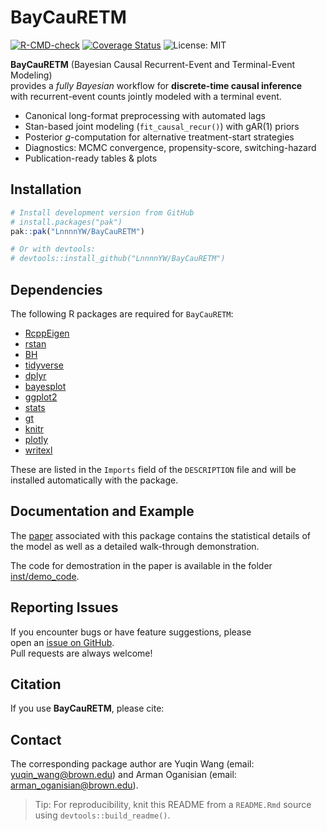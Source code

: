 BayCauRETM
================

<!-- badges: start -->

[![R-CMD-check](https://github.com/LnnnnYW/BayCauRETM/actions/workflows/r.yml/badge.svg)](https://github.com/LnnnnYW/BayCauRETM/actions/workflows/r.yml)
[![Coverage
Status](https://coveralls.io/repos/github/LnnnnYW/BayCauRETM/badge.svg)](https://coveralls.io/github/LnnnnYW/BayCauRETM)
![License: MIT](https://img.shields.io/badge/License-MIT-blue.svg)
<!-- badges: end -->

**BayCauRETM** (Bayesian Causal Recurrent-Event and Terminal-Event
Modeling)  
provides a *fully Bayesian* workflow for **discrete-time causal
inference**  
with recurrent-event counts jointly modeled with a terminal event.

- Canonical long-format preprocessing with automated lags  
- Stan-based joint modeling (`fit_causal_recur()`) with gAR(1) priors  
- Posterior *g*-computation for alternative treatment-start strategies  
- Diagnostics: MCMC convergence, propensity-score, switching-hazard  
- Publication-ready tables & plots

## Installation

``` r
# Install development version from GitHub
# install.packages("pak")
pak::pak("LnnnnYW/BayCauRETM")

# Or with devtools:
# devtools::install_github("LnnnnYW/BayCauRETM")
```

## Dependencies

The following R packages are required for `BayCauRETM`:

- [RcppEigen](https://cran.r-project.org/package=RcppEigen)
- [rstan](https://cran.r-project.org/package=rstan)
- [BH](https://cran.r-project.org/package=BH)
- [tidyverse](https://cran.r-project.org/package=tidyverse)
- [dplyr](https://cran.r-project.org/package=dplyr)
- [bayesplot](https://cran.r-project.org/package=bayesplot)
- [ggplot2](https://cran.r-project.org/package=ggplot2)
- [stats](https://stat.ethz.ch/R-manual/R-devel/library/stats/html/00Index.html)
- [gt](https://cran.r-project.org/package=gt)
- [knitr](https://cran.r-project.org/package=knitr)
- [plotly](https://cran.r-project.org/package=plotly)
- [writexl](https://cran.r-project.org/package=writexl)

These are listed in the `Imports` field of the `DESCRIPTION` file and
will be installed automatically with the package.

## Documentation and Example

The [paper](https://academic.oup.com/biometrics/article/80/4/ujae145/7914699) associated with this package contains the statistical details of the model as well as a detailed walk-through demonstration. 

The code for demostration in the paper is available in the folder [inst/demo_code](https://github.com/LnnnnYW/BayCauRETM/tree/master/inst/demo_code).


## Reporting Issues

If you encounter bugs or have feature suggestions, please  
open an [issue on
GitHub](https://github.com/LnnnnYW/BayCauRETM/issues).  
Pull requests are always welcome!

## Citation

If you use **BayCauRETM**, please cite:

## Contact

The corresponding package author are Yuqin Wang (email:
<yuqin_wang@brown.edu>) and Arman Oganisian (email:
<arman_oganisian@brown.edu>).

> Tip: For reproducibility, knit this README from a `README.Rmd`
> source  
> using `devtools::build_readme()`.

